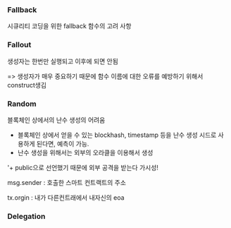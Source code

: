 ### Fallback

시큐리티 코딩을 위한 fallback 함수의 고려 사항



### Fallout

생성자는 한번만 실행되고 이후에 되면 안됨

=> 생성자가 매우 중요하기 때문에 함수 이름에 대한 오류를 예방하기 위해서 construct생김



### Random

블록체인 상에서의 난수 생성의 어려움

- 블록체인 상에서 얻을 수 있는 blockhash, timestamp 등을 난수 생성 시드로 사용하게 된다면, 예측이 가능.
- 난수 생성을 위해서는 외부의 오라클을 이용해서 생성



'+ public으로 선언했기 때문에 외부 공격을 받는다 가시성!



msg.sender : 호출한 스마트 컨트랙트의 주소 

tx.orgin : 내가 다른컨트래에서 내자신의 eoa



### Delegation



```

```

